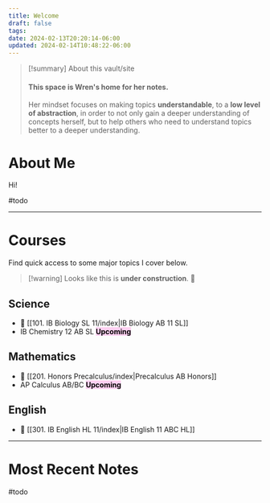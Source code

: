 ```yaml
---
title: Welcome
draft: false
tags: 
date: 2024-02-13T20:20:14-06:00
updated: 2024-02-14T10:48:22-06:00
---
```


> [!summary] About this vault/site
> #### This space is Wren's home for her notes. 
> 
> Her mindset focuses on making topics **understandable**, to a  **low level of abstraction**, in order to not only gain a deeper understanding of concepts herself, but to help others who need to understand topics better to a deeper understanding. 

# About Me

Hi!

#todo

---

# Courses

Find quick access to some major topics I cover below.

> [!warning]  Looks like this is **under construction**. 🤷 

## Science

- 🔗 [[101. IB Biology SL 11/index|IB Biology AB 11 SL]]
- IB Chemistry 12 AB SL <mark style="background: #FFB8EBA6;">**Upcoming**</mark>

## Mathematics

- 🔗 [[201. Honors Precalculus/index|Precalculus AB Honors]]
- AP Calculus AB/BC <mark style="background: #FFB8EBA6;">**Upcoming**</mark>

## English

- 🔗 [[301. IB English HL 11/index|IB English 11 ABC HL]]

---

# Most Recent Notes

#todo